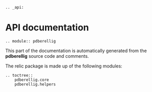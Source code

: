 ```eval-rst
.. _api:
```

# API documentation

```eval-rst
.. module:: pdberellig
```

This part of the documentation is automatically generated from the **pdberellig** source code and comments.

The relic package is made up of the following modules:

```eval-rst
.. toctree::
    pdberellig.core
    pdberellig.helpers
```

